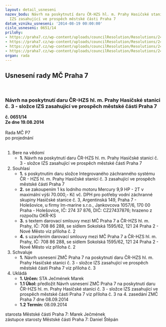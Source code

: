 ```yaml
---
layout: detail_usneseni
nazev_bodu: Návrh na poskytnutí daru ČR-HZS hl. m. Prahy Hasičské stanici č. 3 - složce
  IZS zasahující ve prospěch městské části Praha 7
datum_vzniku_usneseni: '2014-08-19 00:00:00'
cislo_usneseni: 0651/14
prilohy:
- https://praha7.cz/wp-content/uploads/councilResolution/Resolutions/24730/38-14-p%c5%99%c3%adloha_%c4%8d.1_-_%c5%be%c3%a1dost_o_poskytnut%c3%ad_daru_%c4%8dr-hzs_hl.m._prahy.jpg
- https://praha7.cz/wp-content/uploads/councilResolution/Resolutions/24730/38-14-p%c5%99%c3%adloha_%c4%8d.2_-_darovac%c3%ad_smlouva_mezi_m%c4%8d_praha_7_a_%c4%8dr-hzs_hl.m._prahy.doc
- https://praha7.cz/wp-content/uploads/councilResolution/Resolutions/24730/38-14-p%c5%99%c3%adloha_%c4%8d.3_-_n%c3%a1vrh_usnesen%c3%ad_zm%c4%8d_praha_7_-_%c4%8dr-hzs_hl.m._prahy.doc
- https://praha7.cz/wp-content/uploads/councilResolution/Resolutions/24730/38-14-p%c5%99%c3%adloha_%c4%8d.4_-_v%c3%bdpis_z_registru_raris_-_%c4%8dr-hzs_hl.m._prahy.pdf
organ: rada
---
```

<div id="ucUsn_pList" class="usn">
	<span><h2>Usnesení rady MČ Praha 7 </h2>
<br></span><div class="standBody">
<span><h3>Návrh na poskytnutí daru ČR-HZS hl. m. Prahy Hasičské stanici č. 3 - složce IZS zasahující ve prospěch městské části Praha 7</h3></span><div class="center">
		<strong>č. 0651/14</strong><br>
	</div>
<div class="center">
		<strong>Ze dne 19.08.2014</strong><br><br>
	</div>Rada MČ P7<br> po projednání<br><br><ol>
<li>Bere na vědomí<ul><li>
<strong>1.</strong> Návrh na poskytnutí daru ČR-HZS hl. m. Prahy Hasičské stanici č. 3 - složce IZS zasahující ve prospěch městské části Praha 7</li></ul>
</li>
<li>Souhlasí<ul>
<li>
<strong>1.</strong> s poskytnutím daru složce Integrovaného záchranného systému ČR - HZS hl. m. Prahy Hasičské stanici č. 3 zasahující ve prospěch městské části Praha 7</li>
<li>
<strong>2.</strong> se zakoupením 1 ks lodního motoru Mercury 9,9 HP - 2T v maximální výši 70.000,- Kč vč. DPH pro potřeby vodní záchranné skupiny Hasičské stanice č. 3, Argentinská 149, Praha 7 - Holešovice, u firmy Im-marine s.r.o., Jankovcova 1057/6, 170 00 Praha - Holešovice, IČ: 274 37 876, DIČ: CZ27437876; hrazeno z rozpočtu OKŘ-KS</li>
<li>
<strong>3.</strong> s textem darovací smlouvy mezi MČ Praha 7 a ČR-HZS hl. m. Prahy, IČ: 708 86 288, se sídlem Sokolská 1595/62, 121 24 Praha 2 - Nové Město viz příloha č. 2</li>
<li>
<strong>4.</strong> s uzavřením darovací smlouvy mezi MČ Praha 7 a ČR-HZS hl. m. Prahy, IČ: 708 86 288, se sídlem Sokolská 1595/62, 121 24 Praha 2 - Nové Město viz příloha  č. 2</li>
</ul>
</li>
<li>Schvaluje<ul><li>
<strong>1.</strong> Návrh usnesení ZMČ Praha 7 na poskytnutí daru ČR-HZS hl. m. Prahy Hasičské stanici č. 3 - složce IZS zasahující ve prospěch městské části Praha 7  viz příloha č. 3   </li></ul>
</li>
<li>Ukládá<ul>
<li>
<strong>1. Určen: </strong>STA Ječmének Marek</li>
<li>
<strong>1.1 Úkol: </strong>předložit Návrh usnesení ZMČ Praha 7 na poskytnutí daru ČR-HZS hl. m. Prahy Hasičské stanici č. 3 - složce IZS zasahující ve prospěch městské části Praha 7 viz příloha č. 3 na 4. zasedání ZMČ Praha 7 dne 08.09.2014</li>
<li>
<strong>1.2 Termín: </strong>08.09.2014</li>
</ul>
</li>
</ol>starosta Městské části Praha 7: Marek Ječmének<br>zástupce starosty Městské části Praha 7: Daniel Štěpán 
</div>
</div>